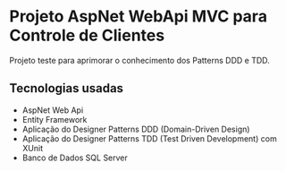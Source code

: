 # Projeto AspNet WebApi MVC para Controle de Clientes
Projeto teste para aprimorar o conhecimento dos Patterns DDD e TDD.

## Tecnologias usadas

* AspNet Web Api
* Entity Framework
* Aplicação do Designer Patterns DDD (Domain-Driven Design)
* Aplicação do Designer Patterns TDD (Test Driven Development) com XUnit
* Banco de Dados SQL Server
